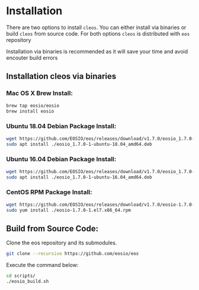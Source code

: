 # Installation

There are two options to install `cleos`. You can either install via binaries or build `cleos` from source code. For both options `cleos` is distributed with `eos` repository

Installation via binaries is recommended as it will save your time and avoid encouter build errors

## Installation cleos via binaries

### Mac OS X Brew Install:

```bash
brew tap eosio/eosio
brew install eosio
```
### Ubuntu 18.04 Debian Package Install:
```bash
wget https://github.com/EOSIO/eos/releases/download/v1.7.0/eosio_1.7.0-1-ubuntu-18.04_amd64.deb
sudo apt install ./eosio_1.7.0-1-ubuntu-18.04_amd64.deb
```
### Ubuntu 16.04 Debian Package Install:
```bash
wget https://github.com/EOSIO/eos/releases/download/v1.7.0/eosio_1.7.0-1-ubuntu-16.04_amd64.deb
sudo apt install ./eosio_1.7.0-1-ubuntu-16.04_amd64.deb
```

### CentOS RPM Package Install:
```bash
wget https://github.com/EOSIO/eos/releases/download/v1.7.0/eosio-1.7.0-1.el7.x86_64.rpm
sudo yum install ./eosio-1.7.0-1.el7.x86_64.rpm
```

## Build from Source Code:

Clone the eos repository and its submodules.

```bash
git clone --recursive https://github.com/eosio/eos
```

Execute the command below:

```bash
cd scripts/
./eosio_build.sh
```